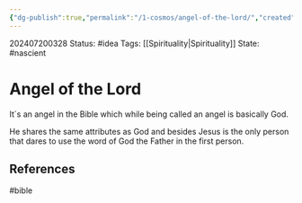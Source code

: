 ```yaml
---
{"dg-publish":true,"permalink":"/1-cosmos/angel-of-the-lord/","created":"2025-01-22T11:17:14.105-05:00","updated":"2024-07-20T03:28:20.496-04:00"}
---
```


202407200328
Status: #idea
Tags: [[Spirituality\|Spirituality]]
State: #nascient
# Angel of the Lord

It´s an angel in the Bible which while being called an angel is basically God.

He shares the same attributes as God and besides Jesus is the only person that dares to use the word of God the Father in the first person.

## References





#bible 